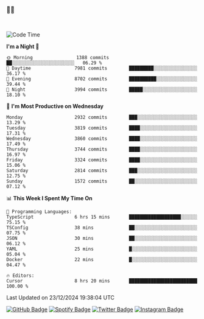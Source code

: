 ### 🤙🍺

<!-- <a href="https://github-readme-stats.vercel.app/api?username=hzak2xx&count_private=true&show_icons=true&theme=dracula">
  <img align="center" src="https://github-readme-stats.vercel.app/api?username=hzak2xx&count_private=true&show_icons=true&theme=dracula" />
</a>
</br> -->
</br>

<!--START_SECTION:waka-->
![Code Time](http://img.shields.io/badge/Code%20Time-3%2C669%20hrs%2044%20mins-blue)

**I'm a Night 🦉** 

```text
🌞 Morning                1388 commits        ██░░░░░░░░░░░░░░░░░░░░░░░   06.29 % 
🌆 Daytime                7981 commits        █████████░░░░░░░░░░░░░░░░   36.17 % 
🌃 Evening                8702 commits        ██████████░░░░░░░░░░░░░░░   39.44 % 
🌙 Night                  3994 commits        █████░░░░░░░░░░░░░░░░░░░░   18.10 % 
```
📅 **I'm Most Productive on Wednesday** 

```text
Monday                   2932 commits        ███░░░░░░░░░░░░░░░░░░░░░░   13.29 % 
Tuesday                  3819 commits        ████░░░░░░░░░░░░░░░░░░░░░   17.31 % 
Wednesday                3860 commits        ████░░░░░░░░░░░░░░░░░░░░░   17.49 % 
Thursday                 3744 commits        ████░░░░░░░░░░░░░░░░░░░░░   16.97 % 
Friday                   3324 commits        ████░░░░░░░░░░░░░░░░░░░░░   15.06 % 
Saturday                 2814 commits        ███░░░░░░░░░░░░░░░░░░░░░░   12.75 % 
Sunday                   1572 commits        ██░░░░░░░░░░░░░░░░░░░░░░░   07.12 % 
```


📊 **This Week I Spent My Time On** 

```text
💬 Programming Languages: 
TypeScript               6 hrs 15 mins       ███████████████████░░░░░░   75.15 % 
TSConfig                 38 mins             ██░░░░░░░░░░░░░░░░░░░░░░░   07.75 % 
JSON                     30 mins             ██░░░░░░░░░░░░░░░░░░░░░░░   06.12 % 
YAML                     25 mins             █░░░░░░░░░░░░░░░░░░░░░░░░   05.04 % 
Docker                   22 mins             █░░░░░░░░░░░░░░░░░░░░░░░░   04.47 % 

🔥 Editors: 
Cursor                   8 hrs 20 mins       █████████████████████████   100.00 % 
```


 Last Updated on 23/12/2024 19:38:04 UTC
<!--END_SECTION:waka-->

[![GitHub Badge](https://img.shields.io/badge/GitHub-100000?style=for-the-badge&logo=github&logoColor=white)](https://github.com/hzak2xx)
[![Spotify Badge](https://img.shields.io/badge/Spotify-1ED760?&style=for-the-badge&logo=spotify&logoColor=white)](https://open.spotify.com/user/uf90s6sbbh75a1mt44clkhkvf)
[![Twitter Badge](https://img.shields.io/badge/Twitter-1DA1F2?style=for-the-badge&logo=twitter&logoColor=white)](https://twitter.com/hzak2xx)
[![Instagram Badge](https://img.shields.io/badge/Instagram-E4405F?style=for-the-badge&logo=instagram&logoColor=white)](https://www.instagram.com/hzak2xx/)
